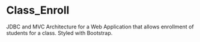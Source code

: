 # Class_Enroll
JDBC and MVC Architecture for a Web Application that allows enrollment of students for a class. Styled with Bootstrap.
